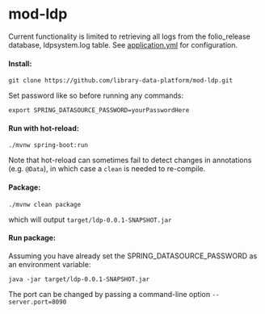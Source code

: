 # mod-ldp

Current functionality is limited to retrieving all logs from the folio_release database, ldpsystem.log table. See [application.yml](src/main/resources/application.yml) for configuration. 

#### Install:
```
git clone https://github.com/library-data-platform/mod-ldp.git
```

Set password like so before running any commands:

```
export SPRING_DATASOURCE_PASSWORD=yourPasswordHere
```

#### Run with hot-reload:
```
./mvnw spring-boot:run
```

Note that hot-reload can sometimes fail to detect changes in annotations (e.g. `@Data`), in which case a `clean` is needed to re-compile.

#### Package:
```
./mvnw clean package
```

which will output `target/ldp-0.0.1-SNAPSHOT.jar`

#### Run package:

Assuming you have already set the SPRING_DATASOURCE_PASSWORD as an environment variable:

```
java -jar target/ldp-0.0.1-SNAPSHOT.jar
```

The port can be changed by passing a command-line option `--server.port=8090`
